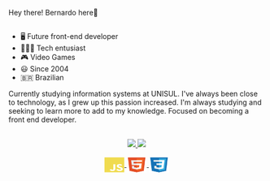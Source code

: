 Hey there! Bernardo here👋
##

- 🖥️ Future front-end developer
- 👨🏻‍💻 Tech entusiast
- 🎮 Video Games
- 😃 Since 2004
- 🇧🇷 Brazilian

Currently studying information systems at UNISUL. I've always been close to technology, as I grew up this passion increased. I'm always studying and seeking to learn more to add to my knowledge. Focused on becoming a front end developer.
##
<div align="center">
  <a href="https://github.com/besilvaw">
  <img height="180em" src="https://github-readme-stats.vercel.app/api?username=besilvaw&show_icons=true&theme=highcontrast&include_all_commits=true&count_private=true"/>
  <img height="180em" src="https://github-readme-stats.vercel.app/api/top-langs/?username=besilvaw&layout=compact&langs_count=7&theme=highcontrast"/>
</div>

<div style="display: inline_block" align="center"><br>
  <img align="center" alt="Js" height="30" width="40" src="https://raw.githubusercontent.com/devicons/devicon/master/icons/javascript/javascript-plain.svg">
  <img align="center" alt="HTML" height="30" width="40" src="https://raw.githubusercontent.com/devicons/devicon/master/icons/html5/html5-original.svg">
  <img align="center" alt="CSS" height="30" width="40" src="https://raw.githubusercontent.com/devicons/devicon/master/icons/css3/css3-original.svg">
</div>


